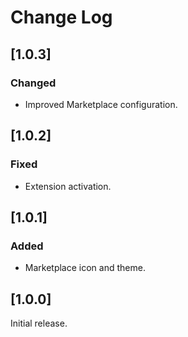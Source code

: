 # Change Log

## [1.0.3]

### Changed
- Improved Marketplace configuration.

## [1.0.2]

### Fixed
- Extension activation.

## [1.0.1]

### Added
- Marketplace icon and theme.

## [1.0.0]

Initial release.
